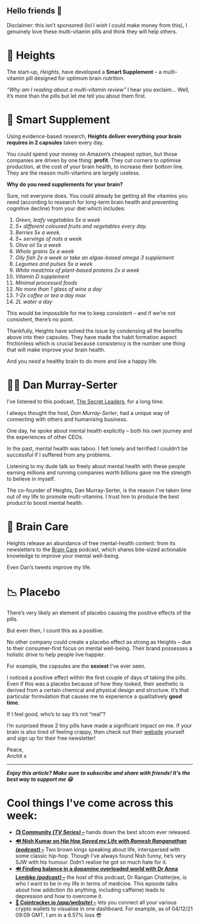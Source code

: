 **Hello friends 💙**
-------------------

Disclaimer: this isn’t sponsored (lol I *wish* I could make money from this), I genuinely love these multi-vitamin pills and think they will help others.

🔅 Heights
=========

The start-up, *Heights*, have developed a **Smart Supplement** – a multi-vitamin pill designed for optimum brain nutrition.

*“Why am I reading about a multi-vitamin review”* I hear you exclaim… Well, it’s more than the pills but let me tell you about them first.

💊 Smart Supplement
==================

Using evidence-based research, **Heights deliver everything your brain requires in 2 capsules** taken every day.

You *could* spend your money on Amazon’s cheapest option, but those companies are driven by one thing: **profit**. They cut corners to optimise production, at the cost of your brain health, to increase their bottom line. They are the reason multi-vitamins are largely useless.

**Why do you need supplements for your brain?**

Sure, not everyone does. You could already be getting all the vitamins you need (according to research for long-term brain health and preventing cognitive decline) from your diet which includes:

1. *Green, leafy vegetables 5x a week*
2. *5+ different coloured fruits and vegetables every day.*
3. *Berries 5x a week.*
4. *5+ servings of nuts a week*
5. *Olive oil 5x a week*
6. *Whole grains 5x a week*
7. *Oily fish 2x a week or take an algae-based omega 3 supplement*
8. *Legumes and pulses 5x a week*
9. *White meat/mix of plant-based proteins 2x a week*
10. *Vitamin D supplement*
11. *Minimal processed foods*
12. *No more than 1 glass of wine a day*
13. *1-2x coffee or tea a day max*
14. *2L water a day*

This would be impossible for me to keep consistent – and if we're not consistent, there’s no point.

Thankfully, Heights have solved the issue by condensing all the benefits above into their capsules. They have made the habit formation aspect frictionless which is crucial because consistency is the number one thing that will make improve your brain health.

And you *need* a healthy brain to do more and live a happy life.

🦸‍♂️ Dan Murray-Serter
======================

I’ve listened to this podcast, [The Secret Leaders](https://open.spotify.com/show/2IwIk50zNhVsgK0rQRSik7?si=5d225493644d4615), for a long time. 

I always thought the host, *Dan Murray-Serter*, had a unique way of connecting with others and humanising business.

One day, he spoke about mental health explicitly – both his own journey and the experiences of other CEOs.

In the past, mental health was taboo. I felt lonely and terrified I couldn’t be successful if I suffered from any problems.

Listening to my dude talk so freely about mental health with these people earning millions and running companies worth billions gave me the strength to believe in myself.

The co-founder of Heights, Dan Murray-Serter, is the reason I’ve taken time out of my life to promote multi-vitamins. I trust him to produce the best product to boost mental health.

🧠 Brain Care
============

Heights release an abundance of free mental-health content: from its newsletters to the [Brain Care](https://open.spotify.com/show/52Ik1Y6BuDBUcxPUaEHY9W?si=3a76be2509ea4ef9) podcast, which shares bite-sized actionable knowledge to improve your mental well-being.

Even Dan’s tweets improve my life.

📉 Placebo
=========

There’s very likely an element of placebo causing the positive effects of the pills. 

But even then, I count this as a positive.

No other company could create a placebo effect as strong as Heights – due to their consumer-first focus on mental well-being. Their brand possesses a holistic drive to help people live happier.

For example, the capsules are the **sexiest** I’ve ever seen.

I noticed a positive effect within the first couple of days of taking the pills. Even if this was a placebo because of how they looked, their aesthetic is derived from a certain chemical and physical design and structure. It’s that particular formulation that causes me to experience a qualitatively **good time**.

If I feel good, who’s to say it’s not “real”?

I’m surprised these 2 tiny pills have made a significant impact on me. If your brain is also tired of feeling crappy, then check out their [website](https://www.yourheights.com/blog/health/what-is-braincare) yourself and sign up for their free newsletter!

Peace,  
Anchit x



---

***Enjoy this article? Make sure to subscribe and share with friends! It’s the best way to support me 😃***

Cool things I've come across this week:
=======================================

* **[📺 Community *(TV Series)* –](https://www.netflix.com/watch/70155589?source=35)** hands down the best sitcom ever released.
* **[🔊 Nish Kumar on *Hip Hop Saved my Life with Romesh Ranganathan (podcast)* –](https://open.spotify.com/episode/2TOjpoh6HG1f5B1ZuUxGEQ?si=GyxwV4glTwaxzrl1za_c1A)** Two brown kings speaking about life, interspersed with some classic hip-hop. Though I’ve always found Nish funny, he’s very SJW with his humour. Didn’t realise he got so much hate for it.
* **[🔊 Finding balance in a dopamine overloaded world with Dr Anna Lembke *(podcast)* –](https://open.spotify.com/episode/1wFTluZ2odM2IQ8PBEkiBA?si=6aa6287d22bc4fb2)** the host of this podcast, Dr Rangan Chatterjee, is who I want to be in my life in terms of medicine. This episode talks about how addiction (to anything, including caffeine) leads to depression and how to overcome it.
* **[📲 Cointracker.io *(app/website)* –](https://www.cointracker.io/)** lets you connect all your various crypto wallets to visualise in one dashboard. For example, as of 04/12/21 09:09 GMT, I am in a 6.57% loss 😎
